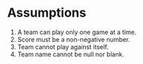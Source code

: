 # Assumptions

1. A team can play only one game at a time.
2. Score must be a non-negative number.
3. Team cannot play against itself.
4. Team name cannot be null nor blank.